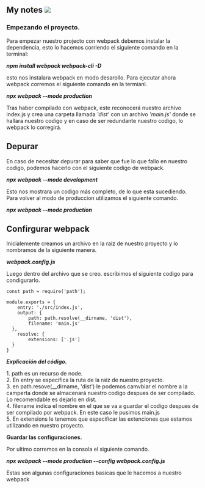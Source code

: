 <h2>My notes <img src="https://img.icons8.com/external-tal-revivo-bold-tal-revivo/24/4a90e2/external-webpack-a-module-bundler-its-main-purpose-is-to-bundle-javascript-files-for-usage-in-a-browser-logo-bold-tal-revivo.png"/></h2>

<h3>Empezando el proyecto.</h3>
<p>
Para empezar nuestro projecto con webpack debemos instalar la
dependencia, esto lo hacemos corriendo el siguiente comando en la
terminal:

  <i><b>npm install webpack webpack-cli -D</b></i>

esto nos instalara webpack en modo desarollo.
Para ejecutar ahora webpack corremos el siguiente comando en la termianl.

<i><b>npx webpack --mode production</b></i>

Tras haber compilado con webpack, este reconocerá nuestro archivo index.js
y crea una carpeta llamada <i>'dist'</i> con un archivo <i>'main.js'</i> donde se hallara nuestro codigo y en caso de ser redundante nuestro codigo, lo webpack lo corregirá.
</p>

<h2>Depurar</h2>

<p>
En caso de necesitar depurar para saber que fue lo que fallo en nuestro codigo, podemos hacerlo con el siguiente codigo de webpack.

  <i><b>npx webpack --mode development</b></i>

Esto nos mostrara un codigo más completo, de lo que esta sucediendo.
Para volver al modo de produccion utilizamos el siguiente comando.

  <i><b>npx webpack --mode production</b></i>
</p>

<h2>Confirgurar webpack</h2>
<p>
Inicialemente creamos un archivo en la raiz de nuestro proyecto y lo nombramos de la siguiente manera.

<i><b>webpack.config.js</b></i>

Luego dentro del archivo que se creo. escribimos el siguiente codigo para condigurarlo.
</p>

	const path = require('path');

	module.exports = {
	    entry: './src/index.js',
	    output: {
	        path: path.resolve(__dirname, 'dist'),
	        filename: 'main.js'
	  },
	    resolve: {
	        extensions: ['.js']
	  }
	}
<i><b>Explicación del código.</b></i>
<p>
1. path es un recurso de node. <br>
2. En entry se especifica la ruta de la raiz de nuestro proyecto.<br>
3. en path.resove(__dirname, 'dist') le podemos camvbiar el nombre a la camperta donde se almacenará nuestro codigo despues de ser compilado. Lo recomendable es dejarlo en dist.<br>
4. filename indica el nombre en el que se va a guardar el codigo despues de ser compilado por webpack. En este caso le pusimos main.js<br>
5. En extensions le tenemos que especificar las extenciones que estamos utilizando en nuestro proyecto.<br>
</p>
<b>Guardar las configuraciones.</b>
<p>
Por ultimo corremos en la consola el siguiente comando.

<i><b>npx webpack --mode production --config webpack.config.js </b></i>

Estas son algunas configuraciones basicas que le hacemos a nuestro webpack
</p>
